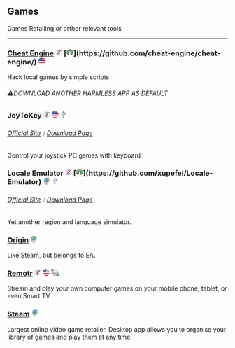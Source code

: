 ## Games

Games Retailing or orther relevant tools

---

### [Cheat Engine](http://www.cheatengine.org/) ![](../assets/free.png) [![](../assets/open-source-icon.png "NO LICENSE@GitHub: https://github.com/cheat-engine/cheat-engine/")](https://github.com/cheat-engine/cheat-engine/) ![](../assets/united-states.png)

Hack local games by simple scripts

###### ⚠️DOWNLOAD ANOTHER HARMLESS APP AS DEFAULT

### JoyToKey ![](../assets/free.png) ![](../assets/united-states.png) ![](../assets/usb.png)

###### [Official Site](http://joytokey.net/en/)｜[Download Page](http://joytokey.net/en/download)

Control your joystick PC games with keyboard

### Locale Emulator ![](../assets/free.png) [![](../assets/open-source-icon.png "LGPL 3.0@GitHub: https://github.com/xupefei/Locale-Emulator")](https://github.com/xupefei/Locale-Emulator) ![](../assets/earth-globe.png) ![](../assets/usb.png)

###### [Official Site](http://pooi.moe/Locale-Emulator/)｜[Download Page](https://github.com/xupefei/Locale-Emulator/releases)

Yet another region and language simulator.

### [Origin](https://www.origin.com/en-in/store/) ![](../assets/earth-globe.png)

Like Steam, but belongs to EA.

### [Remotr](http://remotrapp.com/) ![](../assets/free.png) ![](../assets/united-states.png) ![](../assets/multi_platform.png)

Stream and play your own computer games on your mobile phone, tablet, or even Smart TV

### [Steam](http://store.steampowered.com/) ![](../assets/earth-globe.png)

Largest online video game retailer. Desktop app allows you to organise your library of games and play them at any time.

